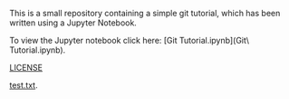 This is a small repository containing a simple git tutorial, which has been written using a Jupyter Notebook.

To view the Jupyter notebook click here: [Git Tutorial.ipynb](Git\ Tutorial.ipynb).

[LICENSE](LICENSE)

[test.txt](test.txt).
